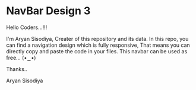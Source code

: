 # NavBar Design 3
Hello Coders...!!!

I'm Aryan Sisodiya, Creater of this repository and its data. In this repo, you can find a navigation design which is fully responsive, That means you can directly copy and paste the code in your files. This navbar can be used as free... (•‿•)


Thanks..

Aryan Sisodiya
